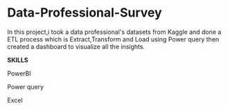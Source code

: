 # Data-Professional-Survey


In this project,i took a data professional's datasets from Kaggle and done a ETL process which is Extract,Transform and Load using Power query then created a dashboard to visualize all the insights.


**SKILLS**

PowerBI

Power query

Excel
